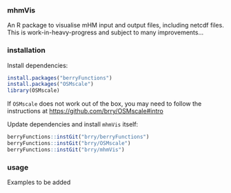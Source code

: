 ### mhmVis
An R package to visualise mHM input and output files, including netcdf files.
This is work-in-heavy-progress and subject to many improvements...

### installation

Install dependencies:
```R
install.packages("berryFunctions")
install.packages("OSMscale")
library(OSMscale)
```
If `OSMscale` does not work out of the box, you may need to follow the instructions at 
<https://github.com/brry/OSMscale#intro>

Update dependencies and install `mhmVis` itself:
```R
berryFunctions::instGit("brry/berryFunctions")
berryFunctions::instGit("brry/OSMscale")
berryFunctions::instGit("brry/mhmVis")
```

### usage

Examples to be added
